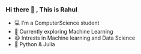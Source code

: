 ### Hi there 👋 , This is Rahul


- 💻 I’m a ComputerScience student
- 🌱 Currently exploring Machine Learning
- 😃 Intrests in Machine learning and Data Science
- 💙 Python & Julia 
